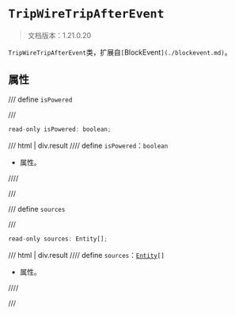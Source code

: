 # `TripWireTripAfterEvent`

> 文档版本：1.21.0.20

`TripWireTripAfterEvent`类，扩展自`[`BlockEvent`](./blockevent.md)`。

## 属性

/// define
`isPowered`


///

```js
read-only isPowered: boolean;
```

/// html | div.result
//// define
`isPowered`：`boolean`

- 属性。


////

///


/// define
`sources`


///

```js
read-only sources: Entity[];
```

/// html | div.result
//// define
`sources`：<code><a href="../entity/">Entity</a>[]</code>

- 属性。


////

///

